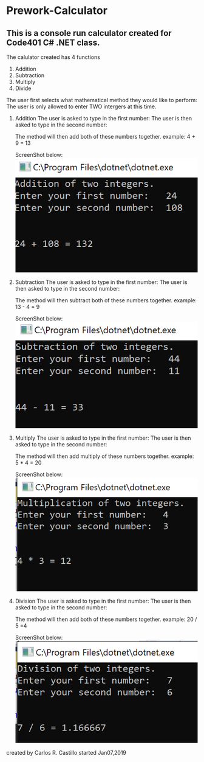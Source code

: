 # Prework-Calculator

## This is a console run calculator created for Code401 C# .NET class.

The calulator created has 4 functions
1. Addition
2. Subtraction
3. Multiply
4. Divide

The user first selects what mathematical method they would like to perform:
The user is only allowed to enter TWO intergers at this time.

1.  Addition
    The user is asked to type in the first number:
    The user is then asked to type in the second number:

    The method will then add both of these numbers together.
    example:  4 + 9 = 13

    ScreenShot below:
    ![](ScreenShots/Addition.PNG?raw=true)

2.  Subtraction
    The user is asked to type in the first number:
    The user is then asked to type in the second number:

    The method will then subtract both of these numbers together.
    example:  13 - 4 = 9

    ScreenShot below:
    ![](ScreenShots/Subtract.PNG?raw=true)

3.  Multiply
    The user is asked to type in the first number:
    The user is then asked to type in the second number:

    The method will then add multiply of these numbers together.
    example:  5 * 4 = 20

    ScreenShot below:
    ![](ScreenShots/Multiply.PNG?raw=true)

4.  Division
    The user is asked to type in the first number:
    The user is then asked to type in the second number:

    The method will then add both of these numbers together.
    example:  20 / 5 =4

    ScreenShot below:
    ![](ScreenShots/Divide.PNG?raw=true)

created by Carlos R. Castillo
started Jan07,2019
